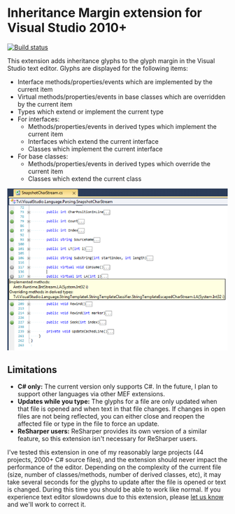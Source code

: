 # Inheritance Margin extension for Visual Studio 2010+

[![Build status](https://ci.appveyor.com/api/projects/status/0n5me6pqj21fh0fo/branch/master?svg=true)](https://ci.appveyor.com/project/sharwell/inheritancemargin/branch/master)

This extension adds inheritance glyphs to the glyph margin in the Visual Studio text editor. Glyphs are displayed for the following items:

* Interface methods/properties/events which are implemented by the current item
* Virtual methods/properties/events in base classes which are overridden by the current item
* Types which extend or implement the current type
* For interfaces:
  * Methods/properties/events in derived types which implement the current item
  * Interfaces which extend the current interface
  * Classes which implement the current interface
* For base classes:
  * Methods/properties/events in derived types which override the current item
  * Classes which extend the current class

![Preview](PreviewLarge.png)

## Limitations

* **C# only:** The current version only supports C#. In the future, I plan to support other languages via other MEF extensions.
* **Updates while you type:** The glyphs for a file are only updated when that file is opened and when text in that file changes. If changes in open files are not being reflected, you can either close and reopen the affected file or type in the file to force an update.
* **ReSharper users:** ReSharper provides its own version of a similar feature, so this extension isn't necessary for ReSharper users.

I've tested this extension in one of my reasonably large projects (44 projects, 2000+ C# source files), and the extension should never impact the performance of the editor. Depending on the complexity of the current file (size, number of classes/methods, number of derived classes, etc), it may take several seconds for the glyphs to update after the file is opened or text is changed. During this time you should be able to work like normal. If you experience text editor slowdowns due to this extension, please [let us know](https://github.com/tunnelvisionlabs/InheritanceMargin/issues) and we'll work to correct it.
